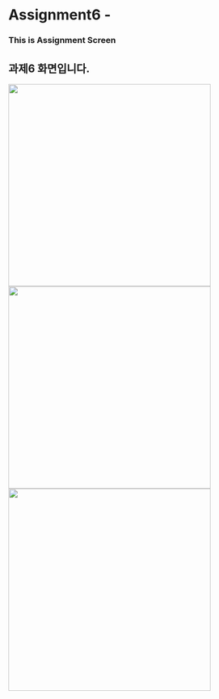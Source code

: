 # Assignment6 - 
### This is Assignment Screen

## 과제6 화면입니다.

<img src="https://github.com/user-attachments/assets/7356b365-d546-47d0-b318-1c2bbcdb2014" width="400"/>
<img src="https://github.com/user-attachments/assets/86077679-9740-4626-93c8-01e9c22d0561" width="400"/>
<img src="https://github.com/user-attachments/assets/4194b277-437b-4b42-9a69-d4520d20fe4f" width="400"/>
